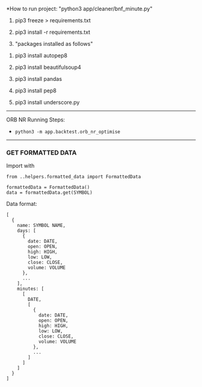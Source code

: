 *How to run project: "python3 app/cleaner/bnf_minute.py"


<!-- 
  *Use pip’s freeze command to generate a requirements.txt file for your project: If you save this in requirements.txt, then you can pip3 install -r requirements.txt. 
  *pip freeze saves all packages in the environment including those that you don’t use in your current project. (if you don’t have virtualenv)
  *pip freeze only saves the packages that are installed with pip install in your environment.
  *sometimes you just need to create requirements.txt for a new project without installing modules.
-->
1. pip3 freeze > requirements.txt
<!--  
*if you need custom then erase all data of requirement.txt file and go to step 2
*When if you’re going to share the project with the rest of the world you will need to install dependencies by running $pip install -r requirements.txt 
-->

2. pip3 install -r requirements.txt

3. "packages installed as follows"
  <!-- A tool that automatically formats Python code -->
  1. pip3 install autopep8 
 
  <!-- Beautiful Soup is a library that makes it easy to scrape information from web pages. It sits atop an HTML or XML parser, providing Pythonic idioms for iterating, searching, and modifying the parse tree. -->
  2. pip3 install beautifulsoup4

  3. pip3 install pandas

  <!-- Style Guide for Python Code -->
  4. pip3 install pep8

  <!-- 
  *Underscore.py is a python port of excellent javascript library underscore.js
  *From underscore page: Underscore.js is a utility-belt library for JavaScript that provides support for the usual functional suspects (each, map, reduce, filter...) without extending any core JavaScript objects. 
  -->
  5. pip3 install underscore.py

------

ORB NR Running Steps:

- `python3 -m app.backtest.orb_nr_optimise`

---

### GET FORMATTED DATA
Import with 

`from ..helpers.formatted_data import FormattedData`

```
formattedData = FormattedData()
data = formattedData.get(SYMBOL)
```

Data format:
```
[
  {
    name: SYMBOL NAME,
    days: [
      { 
        date: DATE, 
        open: OPEN, 
        high: HIGH, 
        low: LOW, 
        close: CLOSE, 
        volume: VOLUME 
      },
      ...
    ],
    minutes: [
      [
        DATE,
        [
          {
            date: DATE, 
            open: OPEN, 
            high: HIGH, 
            low: LOW, 
            close: CLOSE, 
            volume: VOLUME
          },
          ...
        ]
      ]
    ]
  }
]
```
